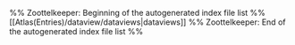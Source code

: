 %% Zoottelkeeper: Beginning of the autogenerated index file list  %%
 [[Atlas(Entries)/dataview/dataviews|dataviews]]
%% Zoottelkeeper: End of the autogenerated index file list  %%
